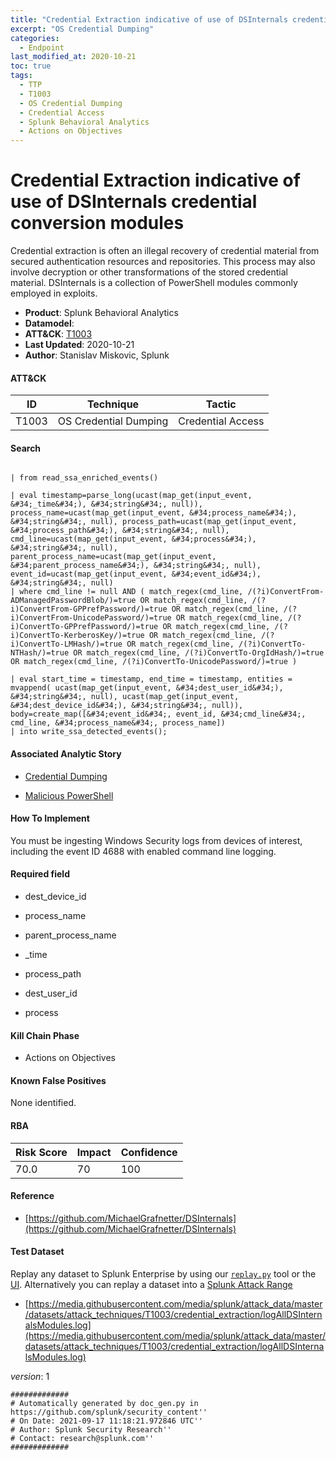 ```yaml
---
title: "Credential Extraction indicative of use of DSInternals credential conversion modules"
excerpt: "OS Credential Dumping"
categories:
  - Endpoint
last_modified_at: 2020-10-21
toc: true
tags:
  - TTP
  - T1003
  - OS Credential Dumping
  - Credential Access
  - Splunk Behavioral Analytics
  - Actions on Objectives
---
```


# Credential Extraction indicative of use of DSInternals credential conversion modules

Credential extraction is often an illegal recovery of credential material from secured authentication resources and repositories. This process may also involve decryption or other transformations of the stored credential material. DSInternals is a collection of PowerShell modules commonly employed in exploits.

- **Product**: Splunk Behavioral Analytics
- **Datamodel**:
- **ATT&CK**: [T1003](https://attack.mitre.org/techniques/T1003/)
- **Last Updated**: 2020-10-21
- **Author**: Stanislav Miskovic, Splunk


#### ATT&CK

| ID          | Technique   | Tactic       |
| ----------- | ----------- |--------------|
| T1003 | OS Credential Dumping | Credential Access |


#### Search

```

| from read_ssa_enriched_events()

| eval timestamp=parse_long(ucast(map_get(input_event, &#34;_time&#34;), &#34;string&#34;, null)), process_name=ucast(map_get(input_event, &#34;process_name&#34;), &#34;string&#34;, null), process_path=ucast(map_get(input_event, &#34;process_path&#34;), &#34;string&#34;, null), cmd_line=ucast(map_get(input_event, &#34;process&#34;), &#34;string&#34;, null), parent_process_name=ucast(map_get(input_event, &#34;parent_process_name&#34;), &#34;string&#34;, null), event_id=ucast(map_get(input_event, &#34;event_id&#34;), &#34;string&#34;, null) 
| where cmd_line != null AND ( match_regex(cmd_line, /(?i)ConvertFrom-ADManagedPasswordBlob/)=true OR match_regex(cmd_line, /(?i)ConvertFrom-GPPrefPassword/)=true OR match_regex(cmd_line, /(?i)ConvertFrom-UnicodePassword/)=true OR match_regex(cmd_line, /(?i)ConvertTo-GPPrefPassword/)=true OR match_regex(cmd_line, /(?i)ConvertTo-KerberosKey/)=true OR match_regex(cmd_line, /(?i)ConvertTo-LMHash/)=true OR match_regex(cmd_line, /(?i)ConvertTo-NTHash/)=true OR match_regex(cmd_line, /(?i)ConvertTo-OrgIdHash/)=true OR match_regex(cmd_line, /(?i)ConvertTo-UnicodePassword/)=true )

| eval start_time = timestamp, end_time = timestamp, entities = mvappend( ucast(map_get(input_event, &#34;dest_user_id&#34;), &#34;string&#34;, null), ucast(map_get(input_event, &#34;dest_device_id&#34;), &#34;string&#34;, null)), body=create_map([&#34;event_id&#34;, event_id, &#34;cmd_line&#34;, cmd_line, &#34;process_name&#34;, process_name]) 
| into write_ssa_detected_events();
```

#### Associated Analytic Story

* [Credential Dumping](_stories/credential_dumping)

* [Malicious PowerShell](_stories/malicious_powershell)


#### How To Implement
You must be ingesting Windows Security logs from devices of interest, including the event ID 4688 with enabled command line logging.

#### Required field

* dest_device_id

* process_name

* parent_process_name

* _time

* process_path

* dest_user_id

* process


#### Kill Chain Phase

* Actions on Objectives


#### Known False Positives
None identified.



#### RBA

| Risk Score  | Impact      | Confidence   |
| ----------- | ----------- |--------------|
| 70.0 | 70 | 100 |



#### Reference


* [https://github.com/MichaelGrafnetter/DSInternals](https://github.com/MichaelGrafnetter/DSInternals)



#### Test Dataset
Replay any dataset to Splunk Enterprise by using our [`replay.py`](https://github.com/splunk/attack_data#using-replaypy) tool or the [UI](https://github.com/splunk/attack_data#using-ui).
Alternatively you can replay a dataset into a [Splunk Attack Range](https://github.com/splunk/attack_range#replay-dumps-into-attack-range-splunk-server)


* [https://media.githubusercontent.com/media/splunk/attack_data/master/datasets/attack_techniques/T1003/credential_extraction/logAllDSInternalsModules.log](https://media.githubusercontent.com/media/splunk/attack_data/master/datasets/attack_techniques/T1003/credential_extraction/logAllDSInternalsModules.log)


_version_: 1

```
#############
# Automatically generated by doc_gen.py in https://github.com/splunk/security_content''
# On Date: 2021-09-17 11:18:21.972846 UTC''
# Author: Splunk Security Research''
# Contact: research@splunk.com''
#############
```